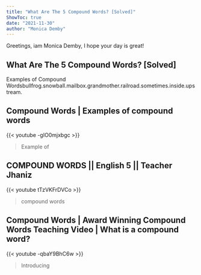 ```yaml
---
title: "What Are The 5 Compound Words? [Solved]"
ShowToc: true 
date: "2021-11-30"
author: "Monica Demby" 
---
```


Greetings, iam Monica Demby, I hope your day is great!
## What Are The 5 Compound Words? [Solved]
Examples of Compound Wordsbullfrog.snowball.mailbox.grandmother.railroad.sometimes.inside.upstream.

## Compound Words | Examples of compound words
{{< youtube -gIO0mjxbgc >}}
>Example of 

## COMPOUND WORDS || English 5 || Teacher Jhaniz
{{< youtube tTzVKFrDVCo >}}
>compound words

## Compound Words | Award Winning Compound Words Teaching Video | What is a compound word?
{{< youtube -qbaY9BhC6w >}}
>Introducing 

